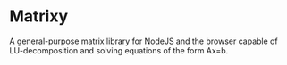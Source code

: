 Matrixy
=======

A general-purpose matrix library for NodeJS and the browser capable of LU-decomposition and solving equations of the form Ax=b.
